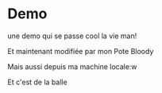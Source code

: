 # Demo

une demo qui se passe cool la vie man!

Et maintenant modifiée par mon Pote Bloody

Mais aussi depuis ma machine locale:w

Et c'est de la balle
